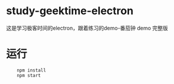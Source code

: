 # study-geektime-electron
这是学习极客时间的electron，跟着练习的demo-番茄钟 demo 完整版

# 运行

```
    npm install
    npm start
```
